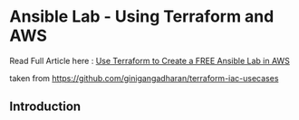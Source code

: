 # Ansible Lab - Using Terraform and AWS

Read Full Article here : [Use Terraform to Create a FREE Ansible Lab in AWS](https://www.techbeatly.com/2021/06/use-terraform-to-create-a-free-ansible-lab-in-aws.html)

taken from https://github.com/ginigangadharan/terraform-iac-usecases  
## Introduction
